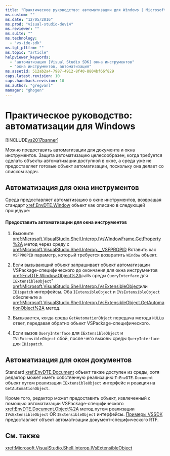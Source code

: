 ```yaml
---
title: "Практическое руководство: автоматизации для Windows | Microsoft Docs"
ms.custom: ""
ms.date: "12/05/2016"
ms.prod: "visual-studio-dev14"
ms.reviewer: ""
ms.suite: ""
ms.technology: 
  - "vs-ide-sdk"
ms.tgt_pltfrm: ""
ms.topic: "article"
helpviewer_keywords: 
  - "автоматизация [Visual Studio SDK] окна инструментов"
  - "окна инструментов, автоматизация"
ms.assetid: 512ab2a4-7987-4912-8f40-8804bf66f829
caps.latest.revision: 10
caps.handback.revision: 10
ms.author: "gregvanl"
manager: "ghogen"
---
```

# Практическое руководство: автоматизации для Windows
[!INCLUDE[vs2017banner](../../code-quality/includes/vs2017banner.md)]

Можно предоставить автоматизации для документа и окна инструментов.  Защита автоматизацию целесообразен, когда требуется сделать объекты автоматизации доступной в окне, а среда уже не предоставляет готовые объект автоматизации, поскольку она делает со списком задач.  
  
## Автоматизация для окна инструментов  
 Среда предоставляет автоматизацию в окне инструментов, возвращая стандарт <xref:EnvDTE.Window> объект как описано в следующей процедуре:  
  
#### Предоставить автоматизации для окна инструментов  
  
1.  Вызовите <xref:Microsoft.VisualStudio.Shell.Interop.IVsWindowFrame.GetProperty%2A> метод через среду с  <xref:Microsoft.VisualStudio.Shell.Interop.__VSFPROPID> Вставить как  `VSFPROPID` параметр, который требуется возвратить  `Window` объект.  
  
2.  Если вызывающий объект запрашивает объект автоматизации VSPackage\-специфического до окончания для окна инструментов <xref:EnvDTE.Window.Object%2A>calls среды  `QueryInterface` для  `IExtensibleObject`"  <xref:Microsoft.VisualStudio.Shell.Interop.IVsExtensibleObject>или  `IDispatch` интерфейсы.  Оба `IExtensibleObject` и  `IVsExtensibleObject` обеспечьте a  <xref:Microsoft.VisualStudio.Shell.Interop.IVsExtensibleObject.GetAutomationObject%2A> метод.  
  
3.  Вызывается, когда среда `GetAutomationObject` передача метода  `NULL`в ответ, передавая обратно объект VSPackage\-специфического.  
  
4.  Если вызов `QueryInterface` для  `IExtensibleObject` и  `IVsExtensibleObject` сбой, после чего вызовы среды  `QueryInterface` для  `IDispatch`.  
  
## Автоматизация для окон документов  
 Standard <xref:EnvDTE.Document> объект также доступен из среды, хотя редактор может иметь собственную реализацию  `T:EnvDTE.Document` объект путем реализации  `IExtensibleObject` интерфейс и реакция на  `GetAutomationObject`.  
  
 Кроме того, редактор может предоставить объект, извлеченный с помощью автоматизации VSPackage\-специфического <xref:EnvDTE.Document.Object%2A> метод путем реализации  `IVsExtensibleObject` OR  `IExtensibleObject` интерфейсы.  [Примеры VSSDK](../../misc/vssdk-samples.md) предоставляет объект автоматизации документ\-специфического RTF.  
  
## См. также  
 <xref:Microsoft.VisualStudio.Shell.Interop.IVsExtensibleObject>